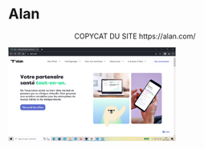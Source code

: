 # Alan

<p align="center">COPYCAT DU SITE https://alan.com/</p>

<img src="https://github.com/Webissime111/Alan/blob/master/images/Alan.jpg" alt="Page d'accueil du site" title="Page d'accueil du site" width="66%">